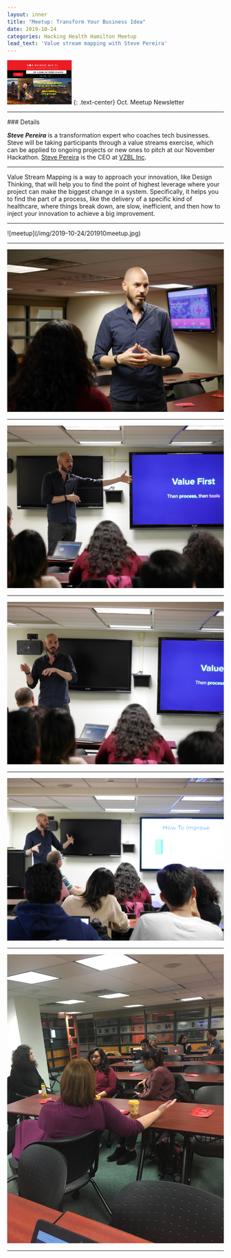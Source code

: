 ```yaml
---
layout: inner
title: "Meetup: Transform Your Business Idea"
date: 2019-10-24
categories: Hacking Health Hamilton Meetup
lead_text: 'Value stream mapping with Steve Pereira'
---
```

<img class = "small2" src="/img/2019-10-24/201910banner.png" alt="meetup201910" width="150"/>
{: .text-center}
Oct. Meetup Newsletter
<hr>
### Details

***Steve Pereira*** is a transformation expert who coaches tech businesses. Steve will be taking participants through a value streams exercise, which can be applied to ongoing projects or new ones to pitch at our November Hackathon.
[Steve Pereira](https://stevepereira.ca/) is the CEO at [VZBL Inc](https://vzbl.io/#about).
<hr>
Value Stream Mapping is a way to approach your innovation, like Design Thinking, that will help you to find the point of highest leverage where your project can make the biggest change in a system. Specifically, it helps you to find the part of a process, like the delivery of a specific kind of healthcare, where things break down, are slow, inefficient, and then how to inject your innovation to achieve a big improvement.
<hr>
![meetup](/img/2019-10-24/201910meetup.jpg)
<br>
<hr>


![meetup3](/img/2019-10-24/201910meetup_3.jpg)
<br>
<hr>


![meetup4](/img/2019-10-24/201910meetup_4.jpg)
<br>
<hr>


![meetup5](/img/2019-10-24/201910meetup_5.jpg)
<br>
<hr>


![meetup6](/img/2019-10-24/201910meetup_6.jpg)
<br>
<hr>

![meetup1](/img/2019-10-24/201910meetup_1.jpg)
<br>
<hr>



